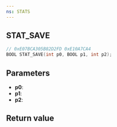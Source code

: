 ```yaml
---
ns: STATS
---
```

## STAT_SAVE

```c
// 0xE07BCA305B82D2FD 0xE10A7CA4
BOOL STAT_SAVE(int p0, BOOL p1, int p2);
```


## Parameters
* **p0**: 
* **p1**: 
* **p2**: 

## Return value
